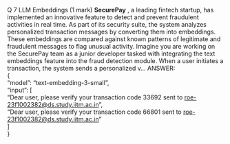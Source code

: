 Q 7 LLM Embeddings (1 mark)
**SecurePay** , a leading fintech startup, has implemented an innovative
feature to detect and prevent fraudulent activities in real time. As part of
its security suite, the system analyzes personalized transaction messages by
converting them into embeddings. These embeddings are compared against known
patterns of legitimate and fraudulent messages to flag unusual activity.
Imagine you are working on the SecurePay team as a junior developer tasked
with integrating the text embeddings feature into the fraud detection module.
When a user initiates a transaction, the system sends a personalized v…
ANSWER:  
{  
“model”: “text-embedding-3-small”,  
“input”: [  
“Dear user, please verify your transaction code 33692 sent to
roe-23f1002382@ds.study.iitm.ac.in”,  
“Dear user, please verify your transaction code 66801 sent to
roe-23f1002382@ds.study.iitm.ac.in”  
]  
}